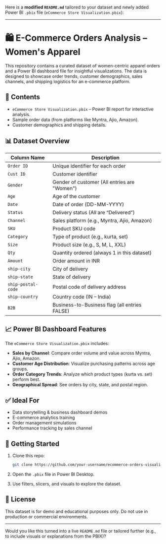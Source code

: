 Here is a **modified `README.md`** tailored to your dataset and newly added Power BI `.pbix` file (`eCommerce Store Visualization.pbix`):

---

# 🛍️ E-Commerce Orders Analysis – Women's Apparel

This repository contains a curated dataset of women-centric apparel orders and a Power BI dashboard file for insightful visualizations. The data is designed to showcase order trends, customer demographics, sales channels, and shipping logistics for an e-commerce platform.

## 📁 Contents

* `eCommerce Store Visualization.pbix` – Power BI report for interactive analysis.
* Sample order data (from platforms like Myntra, Ajio, Amazon).
* Customer demographics and shipping details.

## 📊 Dataset Overview

| Column Name        | Description                                   |
| ------------------ | --------------------------------------------- |
| `Order ID`         | Unique identifier for each order              |
| `Cust ID`          | Customer identifier                           |
| `Gender`           | Gender of customer (All entries are "Women")  |
| `Age`              | Age of the customer                           |
| `Date`             | Date of order (DD-MM-YYYY)                    |
| `Status`           | Delivery status (All are “Delivered”)         |
| `Channel`          | Sales platform (e.g., Myntra, Ajio, Amazon)   |
| `SKU`              | Product SKU code                              |
| `Category`         | Type of product (e.g., kurta, set)            |
| `Size`             | Product size (e.g., S, M, L, XXL)             |
| `Qty`              | Quantity ordered (always 1 in this dataset)   |
| `Amount`           | Order amount in INR                           |
| `ship-city`        | City of delivery                              |
| `ship-state`       | State of delivery                             |
| `ship-postal-code` | Postal code of delivery address               |
| `ship-country`     | Country code (IN – India)                     |
| `B2B`              | Business-to-Business flag (all entries FALSE) |

## 📈 Power BI Dashboard Features

The `eCommerce Store Visualization.pbix` includes:

* **Sales by Channel**: Compare order volume and value across Myntra, Ajio, Amazon.
* **Customer Age Distribution**: Visualize purchasing patterns across age groups.
* **Order Category Trends**: Analyze which product types (kurta vs. set) perform best.
* **Geographical Spread**: See orders by city, state, and postal region.

## ✅ Ideal For

* Data storytelling & business dashboard demos
* E-commerce analytics training
* Order management simulations
* Performance tracking by sales channel

## 🚀 Getting Started

1. Clone this repo:

   ```bash
   git clone https://github.com/your-username/ecommerce-orders-visualization.git
   ```
2. Open the `.pbix` file in Power BI Desktop.
3. Use filters, slicers, and visuals to explore the dataset.

## 📜 License

This dataset is for demo and educational purposes only. Do not use in production or commercial environments.

---

Would you like this turned into a live `README.md` file or tailored further (e.g., to include visuals or explanations from the PBIX)?
